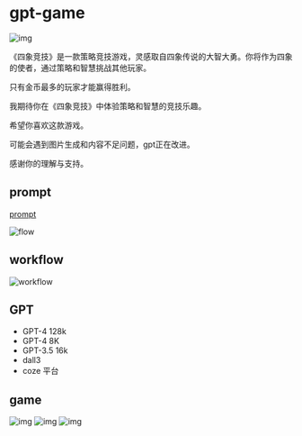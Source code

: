 # gpt-game

![img](history/pic-1.png)

《四象竞技》是一款策略竞技游戏，灵感取自四象传说的大智大勇。你将作为四象的使者，通过策略和智慧挑战其他玩家。

只有金币最多的玩家才能赢得胜利。


我期待你在《四象竞技》中体验策略和智慧的竞技乐趣。

希望你喜欢这款游戏。

可能会遇到图片生成和内容不足问题，gpt正在改进。

感谢你的理解与支持。
 
## prompt 

[prompt](base.prompt.md)

![flow](flow.png)

## workflow 

![workflow](./workflow/workflow-gpt-game.png)

## GPT  
- GPT-4 128k
- GPT-4 8K
- GPT-3.5 16k
- dall3
- coze 平台

## game
![img](history/start.png)
![img](history/start-1.png)
![img](history/start-2.png)
